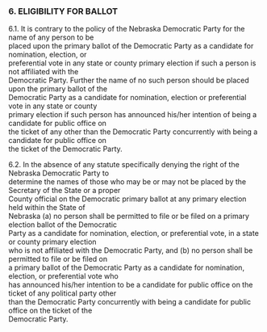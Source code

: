 ### **6. ELIGIBILITY FOR BALLOT**

6.1. It is contrary to the policy of the Nebraska Democratic Party for the name of any person to be  
placed upon the primary ballot of the Democratic Party as a candidate for nomination, election, or  
preferential vote in any state or county primary election if such a person is not affiliated with the  
Democratic Party. Further the name of no such person should be placed upon the primary ballot of the  
Democratic Party as a candidate for nomination, election or preferential vote in any state or county  
primary election if such person has announced his/her intention of being a candidate for public office on  
the ticket of any other than the Democratic Party concurrently with being a candidate for public office on  
the ticket of the Democratic Party.

6.2. In the absence of any statute specifically denying the right of the Nebraska Democratic Party to  
determine the names of those who may be or may not be placed by the Secretary of the State or a proper  
County official on the Democratic primary ballot at any primary election held within the State of  
Nebraska \(a\) no person shall be permitted to file or be filed on a primary election ballot of the Democratic  
Party as a candidate for nomination, election, or preferential vote, in a state or county primary election  
who is not affiliated with the Democratic Party, and \(b\) no person shall be permitted to file or be filed on  
a primary ballot of the Democratic Party as a candidate for nomination, election, or preferential vote who  
has announced his/her intention to be a candidate for public office on the ticket of any political party other  
than the Democratic Party concurrently with being a candidate for public office on the ticket of the  
Democratic Party.

